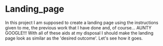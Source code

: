# Landing_page

In this project I am supposed to create a landing page using the instructions given to me, the previous work that I have done and, of course... AUNTY GOOGLE!!! With all of these aids at my disposal I should make the landing page look as similar as the 'desired outcome'.
Let's see how it goes.